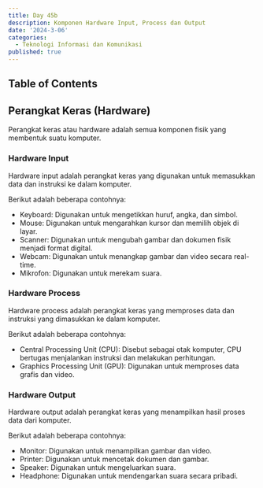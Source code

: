 ```yaml
---
title: Day 45b
description: Komponen Hardware Input, Process dan Output
date: '2024-3-06'
categories:
  - Teknologi Informasi dan Komunikasi
published: true
---
```


## Table of Contents

## Perangkat Keras (Hardware)

Perangkat keras atau hardware adalah semua komponen fisik yang membentuk suatu komputer.

### Hardware Input

Hardware input adalah perangkat keras yang digunakan untuk memasukkan data dan instruksi ke dalam komputer.

Berikut adalah beberapa contohnya:

- Keyboard: Digunakan untuk mengetikkan huruf, angka, dan simbol.
- Mouse: Digunakan untuk mengarahkan kursor dan memilih objek di layar.
- Scanner: Digunakan untuk mengubah gambar dan dokumen fisik menjadi format digital.
- Webcam: Digunakan untuk menangkap gambar dan video secara real-time.
- Mikrofon: Digunakan untuk merekam suara.

### Hardware Process

Hardware process adalah perangkat keras yang memproses data dan instruksi yang dimasukkan ke dalam komputer.

Berikut adalah beberapa contohnya:

- Central Processing Unit (CPU): Disebut sebagai otak komputer, CPU bertugas menjalankan instruksi dan melakukan perhitungan.
- Graphics Processing Unit (GPU): Digunakan untuk memproses data grafis dan video.

### Hardware Output

Hardware output adalah perangkat keras yang menampilkan hasil proses data dari komputer.

Berikut adalah beberapa contohnya:

- Monitor: Digunakan untuk menampilkan gambar dan video.
- Printer: Digunakan untuk mencetak dokumen dan gambar.
- Speaker: Digunakan untuk mengeluarkan suara.
- Headphone: Digunakan untuk mendengarkan suara secara pribadi.
